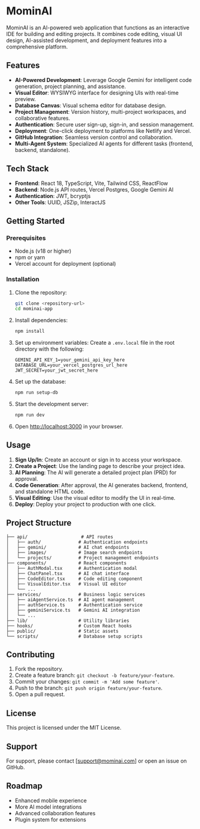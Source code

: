 # MominAI

MominAI is an AI-powered web application that functions as an interactive IDE for building and editing projects. It combines code editing, visual UI design, AI-assisted development, and deployment features into a comprehensive platform.

## Features

- **AI-Powered Development**: Leverage Google Gemini for intelligent code generation, project planning, and assistance.
- **Visual Editor**: WYSIWYG interface for designing UIs with real-time preview.
- **Database Canvas**: Visual schema editor for database design.
- **Project Management**: Version history, multi-project workspaces, and collaborative features.
- **Authentication**: Secure user sign-up, sign-in, and session management.
- **Deployment**: One-click deployment to platforms like Netlify and Vercel.
- **GitHub Integration**: Seamless version control and collaboration.
- **Multi-Agent System**: Specialized AI agents for different tasks (frontend, backend, standalone).

## Tech Stack

- **Frontend**: React 18, TypeScript, Vite, Tailwind CSS, ReactFlow
- **Backend**: Node.js API routes, Vercel Postgres, Google Gemini AI
- **Authentication**: JWT, bcryptjs
- **Other Tools**: UUID, JSZip, InteractJS

## Getting Started

### Prerequisites

- Node.js (v18 or higher)
- npm or yarn
- Vercel account for deployment (optional)

### Installation

1. Clone the repository:
   ```bash
   git clone <repository-url>
   cd mominai-app
   ```

2. Install dependencies:
   ```bash
   npm install
   ```

3. Set up environment variables:
   Create a `.env.local` file in the root directory with the following:
   ```
   GEMINI_API_KEY_1=your_gemini_api_key_here
   DATABASE_URL=your_vercel_postgres_url_here
   JWT_SECRET=your_jwt_secret_here
   ```

4. Set up the database:
   ```bash
   npm run setup-db
   ```

5. Start the development server:
   ```bash
   npm run dev
   ```

6. Open [http://localhost:3000](http://localhost:3000) in your browser.

## Usage

1. **Sign Up/In**: Create an account or sign in to access your workspace.
2. **Create a Project**: Use the landing page to describe your project idea.
3. **AI Planning**: The AI will generate a detailed project plan (PRD) for approval.
4. **Code Generation**: After approval, the AI generates backend, frontend, and standalone HTML code.
5. **Visual Editing**: Use the visual editor to modify the UI in real-time.
6. **Deploy**: Deploy your project to production with one click.

## Project Structure

```
├── api/                    # API routes
│   ├── auth/              # Authentication endpoints
│   ├── gemini/            # AI chat endpoints
│   ├── images/            # Image search endpoints
│   └── projects/          # Project management endpoints
├── components/            # React components
│   ├── AuthModal.tsx      # Authentication modal
│   ├── ChatPanel.tsx      # AI chat interface
│   ├── CodeEditor.tsx     # Code editing component
│   ├── VisualEditor.tsx   # Visual UI editor
│   └── ...
├── services/              # Business logic services
│   ├── aiAgentService.ts  # AI agent management
│   ├── authService.ts     # Authentication service
│   ├── geminiService.ts   # Gemini AI integration
│   └── ...
├── lib/                   # Utility libraries
├── hooks/                 # Custom React hooks
├── public/                # Static assets
└── scripts/               # Database setup scripts
```

## Contributing

1. Fork the repository.
2. Create a feature branch: `git checkout -b feature/your-feature`.
3. Commit your changes: `git commit -m 'Add some feature'`.
4. Push to the branch: `git push origin feature/your-feature`.
5. Open a pull request.

## License

This project is licensed under the MIT License.

## Support

For support, please contact [support@mominai.com] or open an issue on GitHub.

## Roadmap

- Enhanced mobile experience
- More AI model integrations
- Advanced collaboration features
- Plugin system for extensions